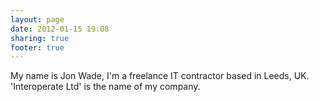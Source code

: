 ```yaml
---
layout: page
date: 2012-01-15 19:08
sharing: true
footer: true
---
```

My name is Jon Wade, I'm a freelance IT contractor based in Leeds, UK.  'Interoperate Ltd' is the name of my company.
